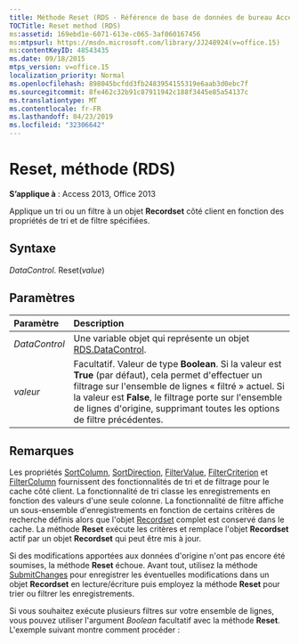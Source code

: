 ```yaml
---
title: Méthode Reset (RDS - Référence de base de données de bureau Access)
TOCTitle: Reset method (RDS)
ms:assetid: 169ebd1e-6071-613e-c065-3af060167456
ms:mtpsurl: https://msdn.microsoft.com/library/JJ248924(v=office.15)
ms:contentKeyID: 48543435
ms.date: 09/18/2015
mtps_version: v=office.15
localization_priority: Normal
ms.openlocfilehash: 898045bcfdd3fb2483954155319e6aab3d0ebc7f
ms.sourcegitcommit: 8fe462c32b91c87911942c188f3445e85a54137c
ms.translationtype: MT
ms.contentlocale: fr-FR
ms.lasthandoff: 04/23/2019
ms.locfileid: "32306642"
---
```

# <a name="reset-method-rds"></a>Reset, méthode (RDS)

**S’applique à** : Access 2013, Office 2013

Applique un tri ou un filtre à un objet **Recordset** côté client en fonction des propriétés de tri et de filtre spécifiées.

## <a name="syntax"></a>Syntaxe

*DataControl*. Reset(*value*)

## <a name="parameters"></a>Paramètres

|Paramètre|Description|
|:--------|:----------|
|*DataControl* |Une variable objet qui représente un objet [RDS.DataControl](datacontrol-object-rds.md).|
|*valeur* |Facultatif. Valeur de type **Boolean**. Si la valeur est **True** (par défaut), cela permet d'effectuer un filtrage sur l'ensemble de lignes « filtré » actuel. Si la valeur est **False**, le filtrage porte sur l'ensemble de lignes d'origine, supprimant toutes les options de filtre précédentes.|

## <a name="remarks"></a>Remarques

Les propriétés [SortColumn](sortcolumn-property-rds.md), [SortDirection](sortdirection-property-rds.md), [FilterValue](filtervalue-property-rds.md), [FilterCriterion](filtercriterion-property-rds.md) et [FilterColumn](filtercolumn-property-rds.md) fournissent des fonctionnalités de tri et de filtrage pour le cache côté client. La fonctionnalité de tri classe les enregistrements en fonction des valeurs d'une seule colonne. La fonctionnalité de filtre affiche un sous-ensemble d'enregistrements en fonction de certains critères de recherche définis alors que l'objet [Recordset](recordset-object-ado.md) complet est conservé dans le cache. La méthode **Reset** exécute les critères et remplace l'objet **Recordset** actif par un objet **Recordset** qui peut être mis à jour.

Si des modifications apportées aux données d'origine n'ont pas encore été soumises, la méthode **Reset** échoue. Avant tout, utilisez la méthode [SubmitChanges](submitchanges-method-rds.md) pour enregistrer les éventuelles modifications dans un objet **Recordset** en lecture/écriture puis employez la méthode **Reset** pour trier ou filtrer les enregistrements.

Si vous souhaitez exécute plusieurs filtres sur votre ensemble de lignes, vous pouvez utiliser l'argument *Boolean* facultatif avec la méthode **Reset**. L'exemple suivant montre comment procéder :

